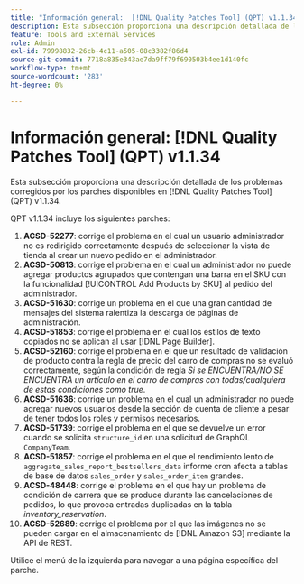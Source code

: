 ```yaml
---
title: "Información general:  [!DNL Quality Patches Tool] (QPT) v1.1.34"
description: Esta subsección proporciona una descripción detallada de los problemas corregidos por los parches disponibles en  [!DNL Quality Patches Tool] (QPT) v1.1.34.
feature: Tools and External Services
role: Admin
exl-id: 79998832-26cb-4c11-a505-08c3382f86d4
source-git-commit: 7718a835e343ae7da9ff79f690503b4ee1d140fc
workflow-type: tm+mt
source-wordcount: '283'
ht-degree: 0%

---
```


# Información general: [!DNL Quality Patches Tool] (QPT) v1.1.34

Esta subsección proporciona una descripción detallada de los problemas corregidos por los parches disponibles en [!DNL Quality Patches Tool] (QPT) v1.1.34.

QPT v1.1.34 incluye los siguientes parches:

1. **ACSD-52277**: corrige el problema en el cual un usuario administrador no es redirigido correctamente después de seleccionar la vista de tienda al crear un nuevo pedido en el administrador.
1. **ACSD-50813**: corrige el problema en el cual un administrador no puede agregar productos agrupados que contengan una barra en el SKU con la funcionalidad [!UICONTROL Add Products by SKU] al pedido del administrador.
1. **ACSD-51630**: corrige un problema en el que una gran cantidad de mensajes del sistema ralentiza la descarga de páginas de administración.
1. **ACSD-51853**: corrige el problema en el cual los estilos de texto copiados no se aplican al usar [!DNL Page Builder].
1. **ACSD-52160**: corrige el problema en el que un resultado de validación de producto contra la regla de precio del carro de compras no se evaluó correctamente, según la condición de regla *Si se ENCUENTRA/NO SE ENCUENTRA un artículo en el carro de compras con todas/cualquiera de estas condiciones como true*.
1. **ACSD-51636**: corrige un problema en el cual un administrador no puede agregar nuevos usuarios desde la sección de cuenta de cliente a pesar de tener todos los roles y permisos necesarios.
1. **ACSD-51739**: corrige el problema en el que se devuelve un error cuando se solicita `structure_id` en una solicitud de GraphQL `CompanyTeam`.
1. **ACSD-51857**: corrige el problema en el que el rendimiento lento de `aggregate_sales_report_bestsellers_data` informe cron afecta a tablas de base de datos `sales_order` y `sales_order_item` grandes.
1. **ACSD-48448**: corrige el problema en el que hay un problema de condición de carrera que se produce durante las cancelaciones de pedidos, lo que provoca entradas duplicadas en la tabla *inventory_reservation*.
1. **ACSD-52689**: corrige el problema por el que las imágenes no se pueden cargar en el almacenamiento de [!DNL Amazon S3] mediante la API de REST.

Utilice el menú de la izquierda para navegar a una página específica del parche.
